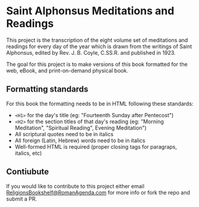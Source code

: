 # Saint Alphonsus Meditations and Readings

This project is the transcription of the eight volume set of meditations and readings for every day of the year which is drawn from the writings of Saint Alphonsus, edited by Rev. J. B. Coyle, C.SS.R. and published in 1923.

The goal for this project is to make versions of this book formatted for the web, eBook, and print-on-demand physical book.

## Formatting standards

For this book the formatting needs to be in HTML following these standards:

  * `<H1>` for the day's title  (eg: "Fourteenth Sunday after Pentecost")
  * `<H2>` for the section titles of that day's reading (eg: "Morning Meditation", "Spiritual Reading", Evening Meditation")
  * All scriptural quotes need to be in italics
  * All foreign (Latin, Hebrew) words need to be in italics
  * Well-formed HTML is required (proper closing tags for paragraps, italics, etc)


## Contiubute

If you would like to contribute to this project either email ReligionsBookshelf@RomanAgenda.com for more info or fork the repo and submit a PR.
